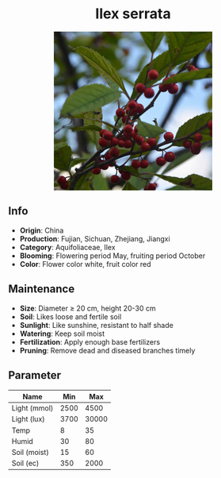 <h1 align='center'>Ilex serrata</h1>
<p align="center">
    <img 
        align='center'
        width='320'
        src="../images/ilex serrata.png" 
        alt='Ilex serrata' />
</p>

## Info

 - **Origin**: China
 - **Production**: Fujian, Sichuan, Zhejiang, Jiangxi
 - **Category**: Aquifoliaceae, Ilex
 - **Blooming**: Flowering period May, fruiting period October
 - **Color**: Flower color white, fruit color red

## Maintenance

 - **Size**: Diameter ≥ 20 cm, height 20-30 cm
 - **Soil**: Likes loose and fertile soil
 - **Sunlight**: Like sunshine, resistant to half shade
 - **Watering**: Keep soil moist
 - **Fertilization**: Apply enough base fertilizers
 - **Pruning**: Remove dead and diseased branches timely

## Parameter

| Name         | Min  | Max   |
|--------------|------|-------|
| Light (mmol) | 2500 | 4500  |
| Light (lux)  | 3700 | 30000 |
| Temp         | 8    | 35    |
| Humid        | 30   | 80    |
| Soil (moist) | 15   | 60    |
| Soil (ec)    | 350  | 2000  |